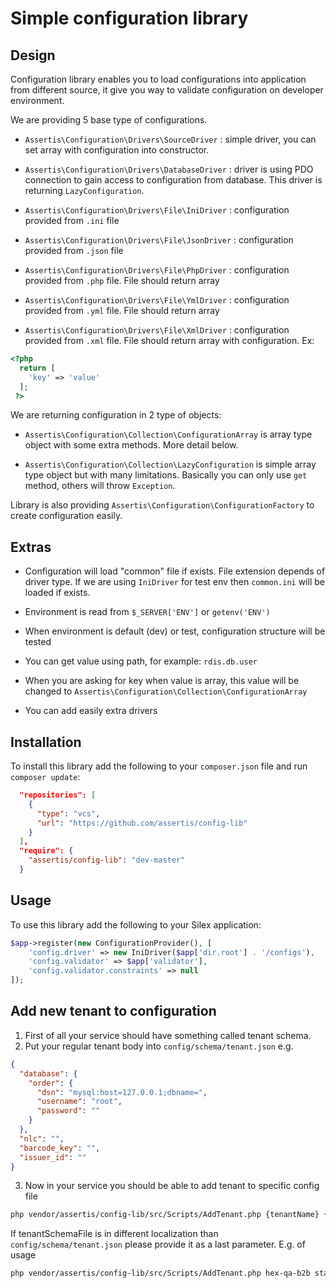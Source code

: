 # Simple configuration library

## Design

Configuration library enables you to load configurations into application from different source, it give you way to
validate configuration on developer environment.
 
We are providing 5 base type of configurations.

* `Assertis\Configuration\Drivers\SourceDriver` : simple driver, you can set array with configuration into constructor.

* `Assertis\Configuration\Drivers\DatabaseDriver` : driver is using PDO connection to gain access to configuration from database.
This driver is returning `LazyConfiguration`.

* `Assertis\Configuration\Drivers\File\IniDriver` : configuration provided from `.ini` file
 
* `Assertis\Configuration\Drivers\File\JsonDriver` : configuration provided from `.json` file

* `Assertis\Configuration\Drivers\File\PhpDriver` : configuration provided from `.php` file. File should return array

* `Assertis\Configuration\Drivers\File\YmlDriver` : configuration provided from `.yml` file. File should return array

* `Assertis\Configuration\Drivers\File\XmlDriver` : configuration provided from `.xml` file. File should return array
with configuration. Ex:
```php
<?php
  return [
    'key' => 'value'
  ];
 ?>
````
We are returning configuration in 2 type of objects:

* `Assertis\Configuration\Collection\ConfigurationArray` is array type object with some extra methods. More detail below.  

* `Assertis\Configuration\Collection\LazyConfiguration` is simple array type object but with many limitations. Basically you can
only use `get` method, others will throw `Exception`. 

Library is also providing `Assertis\Configuration\ConfigurationFactory` to create configuration easily. 

## Extras

* Configuration will load "common" file if exists. File extension depends of driver type. If we are using
 `IniDriver` for test env then `common.ini` will be loaded if exists. 
 
* Environment is read from  `$_SERVER['ENV']` or `getenv('ENV')`

* When environment is default (dev) or test, configuration structure will be tested

* You can get value using path, for example: `rdis.db.user`

* When you are asking for key when value is array, this value will be changed to `Assertis\Configuration\Collection\ConfigurationArray`

* You can add easily extra drivers

## Installation

To install this library add the following to your `composer.json` file and run `composer update`:

```json
  "repositories": [
    {
      "type": "vcs",
      "url": "https://github.com/assertis/config-lib"
    }
  ],
  "require": {
    "assertis/config-lib": "dev-master"
  }
```

## Usage

To use this library add the following to your Silex application:

```php
$app->register(new ConfigurationProvider(), [
    'config.driver' => new IniDriver($app['dir.root'] . '/configs'),
    'config.validator' => $app['validator'],
    'config.validator.constraints' => null
]);
```

## Add new tenant to configuration

1) First of all your service should have something called tenant schema.
2) Put your regular tenant body into `config/schema/tenant.json`
e.g.
```json
{
  "database": {
    "order": {
      "dsn": "mysql:host=127.0.0.1;dbname=",
      "username": "root",
      "password": ""
    }
  },
  "nlc": "",
  "barcode_key": "",
  "issuer_id": ""
}
``` 

3) Now in your service you should be able to add tenant to specific config file
```bash
php vendor/assertis/config-lib/src/Scripts/AddTenant.php {tenantName} {configFileName}  [tenantSchemaFile]
```

If tenantSchemaFile is in different localization than `config/schema/tenant.json` please provide it as a last parameter.
E.g. of usage

```bash
php vendor/assertis/config-lib/src/Scripts/AddTenant.php hex-qa-b2b stage.json
```
